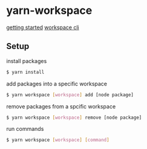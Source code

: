 # yarn-workspace

[getting started](https://classic.yarnpkg.com/en/docs/workspaces)
[workspace cli](https://classic.yarnpkg.com/en/docs/cli/workspace#yarn-workspace-workspace_name-command-)

## Setup

install packages

```sh
$ yarn install
```

add packages into a specific workspace

```sh
$ yarn workspace [workspace] add [node package]
```

remove packages from a spcific workspace

```sh
$ yarn workspace [workspace] remove [node package]
```

run commands

```sh
$ yarn workspace [workspace] [command]
```